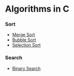 # Algorithms in C

### Sort
* [Merge Sort](./Sort/mergeSort.c)
* [Bubble Sort](./Sort/bubbleSort.c)
* [Selection Sort](./Sort/selectionSort.c)

### Search
* [Binary Search](./Search/binarySearch.c)